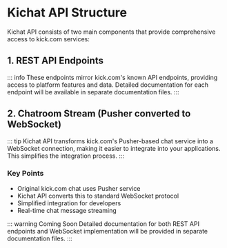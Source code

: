# Kichat API Structure

Kichat API consists of two main components that provide comprehensive access to kick.com services:

## 1. REST API Endpoints

::: info
These endpoints mirror kick.com's known API endpoints, providing access to platform features and data. Detailed documentation for each endpoint will be available in separate documentation files.
:::

## 2. Chatroom Stream (Pusher converted to WebSocket)

::: tip
Kichat API transforms kick.com's Pusher-based chat service into a WebSocket connection, making it easier to integrate into your applications. This simplifies the integration process.
:::

### Key Points
- Original kick.com chat uses Pusher service
- Kichat API converts this to standard WebSocket protocol
- Simplified integration for developers
- Real-time chat message streaming

::: warning Coming Soon
Detailed documentation for both REST API endpoints and WebSocket implementation will be provided in separate documentation files.
::: 